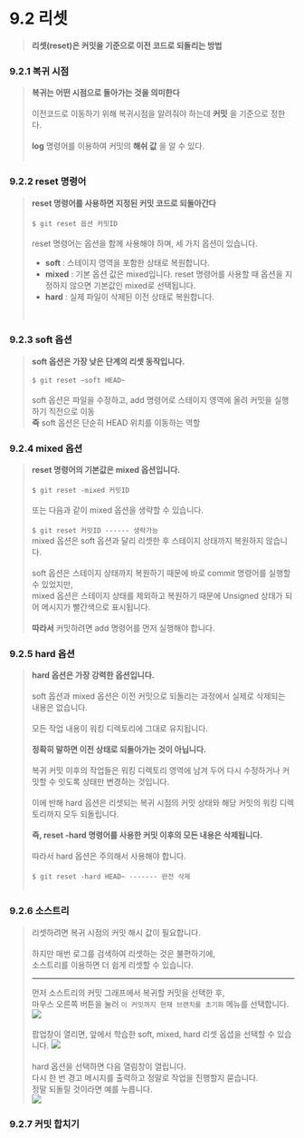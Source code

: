 # 9.2 리셋
> __리셋(reset)은 커밋을 기준으로 이전 코드로 되돌리는 방법__  

### 9.2.1 복귀 시점
> __복귀는 어떤 시점으로 돌아가는 것을 의미한다__  
> <br>
> 이전코드로 이동하기 위해 복귀시점을 알려줘야 하는데 __커밋__ 을 기준으로 정한다.  
> <br>
> __log__ 명령어를 이용하여 커밋의 __해쉬 값__ 을 알 수 있다.  
> <br>

### 9.2.2 reset 명령어
> __reset 명령어를 사용하면 지정된 커밋 코드로 되돌아간다__  
> <br>
> ` $ git reset 옵션 커밋ID `  
> <br>
> reset 명령어는 옵션을 함께 사용해야 하며, 세 가지 옵션이 있습니다.  
> - __soft__ : 스테이지 영역을 포함한 상태로 복원합니다.  
> - __mixed__ : 기본 옵션 값은 mixed입니다. reset 명령어를 사용할 때 옵션을 지정하지 않으면 기본값인 mixed로 선택됩니다.  
> - __hard__ : 실제 파일이 삭제된 이전 상태로 복원합니다.  
> <br>


### 9.2.3 soft 옵션
> __soft 옵션은 가장 낮은 단계의 리셋 동작입니다.__  
> <br>
> ` $ git reset –soft HEAD~ `  
> <br>
> soft 옵션은 파일을 수정하고, add 명령어로 스테이지 영역에 올려 커밋을 실행하기 직전으로 이동  
> __즉__ soft 옵션은 단순히 HEAD 위치를 이동하는 역할  


### 9.2.4 mixed 옵션
> __reset 명령어의 기본값은 mixed 옵션입니다.__
> <br><br>
> ` $ git reset -mixed 커밋ID `
> <br><br>
> 또는 다음과 같이 mixed 옵션을 생략할 수 있습니다. <br><br>
> ` $ git reset 커밋ID ------ 생략가능 `
> <br>
> mixed 옵션은 soft 옵션과 달리 리셋한 후 스테이지 상태까지 복원하지 않습니다.<br><br>
> soft 옵션은 스테이지 상태까지 복원하기 때문에 바로 commit 명령어를 실행할 수 있었지만, <br>
> mixed 옵션은 스테이지 상태를 제외하고 복원하기 때문에 Unsigned 상태가 되어 메시지가 빨간색으로 표시됩니다. <br><br>
> __따라서__ 커밋하려면 add 명령어를 먼저 실행해야 합니다.

### 9.2.5 hard 옵션
> __hard 옵션은 가장 강력한 옵션입니다.__<br><br>
> soft 옵션과 mixed 옵션은 이전 커밋으로 되돌리는 과정에서 실제로 삭제되는 내용은 없습니다.<br><br>
> 모든 작업 내용이 워킹 디렉토리에 그대로 유지됩니다.<br><br>
> __정확히 말하면 이전 상태로 되돌아가는 것이 아닙니다.__<br><br>
> 복귀 커밋 이후의 작업들은 워킹 디렉토리 영역에 남겨 두어 다시 수정하거나 커밋할 수 잇도록 상태만 변경하는 것입니다.<br><br>
> 이에 반해 hard 옵션은 리셋되는 복귀 시점의 커밋 상태와 해당 커밋의 워킹 디렉토리까지 모두 되돌립니다.<br><br>
> __즉, reset -hard 명령어를 사용한 커밋 이후의 모든 내용은 삭제됩니다.__<br><br>
> 따라서 hard 옵션은 주의해서 사용해야 합니다.<br><br>
> ` $ git reset -hard HEAD~ ------- 완전 삭제 ` <br><br>

### 9.2.6 소스트리
> 리셋하려면 복귀 시점의 커밋 해시 값이 필요합니다.<br><br>
> 하지만 매번 로그를 검색하여 리셋하는 것은 불편하기에,<br>
> 소스트리를 이용하면 더 쉽게 리셋할 수 있습니다.
> * * *
> 먼저 소스트리의 커밋 그래프에서 복귀할 커밋을 선택한 후,<br>
> 마우스 오른쪽 버튼을 눌러 `이 커밋까지 현재 브랜치를 초기화` 메뉴를 선택합니다.<br>
> <img src="https://thebook.io/img/080212/0911_fmt.jpeg"><br><br>
> 팝업창이 열리면, 앞에서 학습한 soft, mixed, hard 리셋 옵셥을 선택할 수 있습니다.
> <img src="https://thebook.io/img/080212/0912_fmt.jpeg"><br><br>
> hard 옵션을 선택하면 다음 열림창이 열립니다.<br>
> 다시 한 번 경고 메시지를 출력하고 정말로 작업을 진행할지 묻습니다.<br>
> 정말 되돌릴 것이라면 예를 누릅니다.<br>
> <img src="https://thebook.io/img/080212/0913_fmt.jpeg">

### 9.2.7 커밋 합치기
> 
